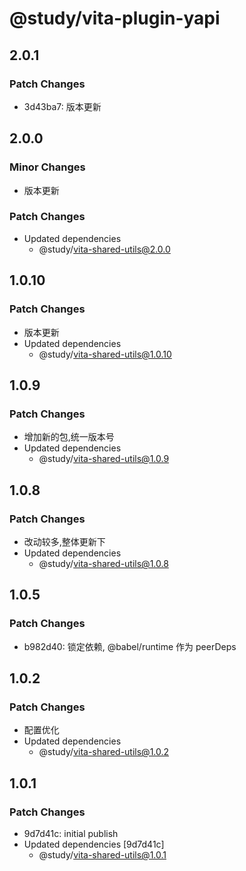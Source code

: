 # @study/vita-plugin-yapi

## 2.0.1

### Patch Changes

- 3d43ba7: 版本更新

## 2.0.0

### Minor Changes

- 版本更新

### Patch Changes

- Updated dependencies
  - @study/vita-shared-utils@2.0.0

## 1.0.10

### Patch Changes

- 版本更新
- Updated dependencies
  - @study/vita-shared-utils@1.0.10

## 1.0.9

### Patch Changes

- 增加新的包,统一版本号
- Updated dependencies
  - @study/vita-shared-utils@1.0.9

## 1.0.8

### Patch Changes

- 改动较多,整体更新下
- Updated dependencies
  - @study/vita-shared-utils@1.0.8

## 1.0.5

### Patch Changes

- b982d40: 锁定依赖, @babel/runtime 作为 peerDeps

## 1.0.2

### Patch Changes

- 配置优化
- Updated dependencies
  - @study/vita-shared-utils@1.0.2

## 1.0.1

### Patch Changes

- 9d7d41c: initial publish
- Updated dependencies [9d7d41c]
  - @study/vita-shared-utils@1.0.1
